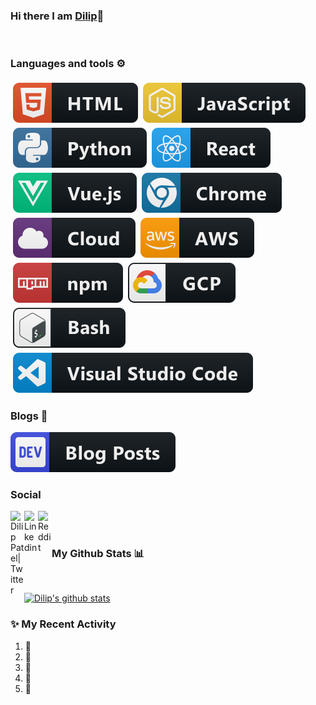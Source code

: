 ### Hi there I am [Dilip](https://www.linkedin.com/in/dilip-patel-php)👋 
<br> 


### Languages and tools ⚙️ 
 <p> 
<img src="https://raw.githubusercontent.com/dilippatel007/dilippatel007/master/svg/dev/languages/html.svg" alt="html" style="vertical-align:top; margin:4px"><img src="https://raw.githubusercontent.com/dilippatel007/dilippatel007/master/svg/dev/languages/js.svg" alt="js" style="vertical-align:top; margin:4px"><img src="https://raw.githubusercontent.com/dilippatel007/dilippatel007/master/svg/dev/languages/python.svg" alt="python" style="vertical-align:top; margin:4px"><img src="https://raw.githubusercontent.com/dilippatel007/dilippatel007/master/svg/dev/frameworks/react.svg" alt="react" style="vertical-align:top; margin:4px"><img src="https://raw.githubusercontent.com/dilippatel007/dilippatel007/master/svg/dev/frameworks/vue.svg" alt="vue" style="vertical-align:top; margin:4px"><img src="https://raw.githubusercontent.com/dilippatel007/dilippatel007/master/svg/dev/misc/chrome.svg" alt="chrome" style="vertical-align:top; margin:4px"><img src="https://raw.githubusercontent.com/dilippatel007/dilippatel007/master/svg/dev/misc/cloud.svg" alt="cloud" style="vertical-align:top; margin:4px"><img src="https://raw.githubusercontent.com/dilippatel007/dilippatel007/master/svg/dev/services/aws.svg" alt="aws" style="vertical-align:top; margin:4px"><img src="https://raw.githubusercontent.com/dilippatel007/dilippatel007/master/svg/dev/services/npm.svg" alt="npm" style="vertical-align:top; margin:4px"><img src="https://raw.githubusercontent.com/dilippatel007/dilippatel007/master/svg/dev/services/gcp.svg" alt="gcp" style="vertical-align:top; margin:4px"><img src="https://raw.githubusercontent.com/dilippatel007/dilippatel007/master/svg/dev/tools/bash.svg" alt="bash" style="vertical-align:top; margin:4px"><img src="https://raw.githubusercontent.com/dilippatel007/dilippatel007/master/svg/dev/tools/visualstudio_code.svg" alt="vscode" style="vertical-align:top; margin:4px">
</p> 


### Blogs 🌱 

<a href="https://dev.to/dilippatel">
 <img src="blogs/devto.svg"> 
</a> 


### Social 
<a href="https://twitter.com/Dilip_S_Patel?s=09"> 
 <img align="left" alt="Dilip Patel| Twitter" width="22px" src="https://cdn.jsdelivr.net/npm/simple-icons@v3/icons/twitter.svg"> 
</a> 
<a href="https://www.linkedin.com/in/dilip-patel-php"> 
 <img align="left" alt="Linkedin" width="22px" src="https://cdn.jsdelivr.net/npm/simple-icons@v3/icons/linkedin.svg"> 
</a> 
<a href="https://www.reddit.com/user/DilipPatel007"> 
 <img align="left" alt=" Reddit" width="22px" src="https://cdn.jsdelivr.net/npm/simple-icons@v3/icons/reddit.svg"> 
</a> 
<br> 

<br> 


### My Github Stats 📊 

<br> 
  
[![Dilip's github stats](https://github-readme-stats.vercel.app/api?username=DilipPatel007&show_icons=true&title_color=fff&icon_color=79ff97&text_color=9f9f9f&bg_color=151515)](https://github.com/anuraghazra/github-readme-stats) 
  <!--
For future use
<a href="https://www.instagram.com/hemant.gz/">
  <img align="left" alt="Instagram" width="22px" src="https://cdn.jsdelivr.net/npm/simple-icons@v3/icons/instagram.svg" />
</a>
<a href="https://leetcode.com//">
  <img align="left" alt="Leetcode" width="22px" src="https://cdn.jsdelivr.net/npm/simple-icons@v3/icons/leetcode.svg" />
</a>
--> 



### ✨ My Recent Activity 
<!--START_SECTION:activity--> 
1. 🎉 
2. 💪 
3. 🎉 
4. 💪 
5. 🎉 
<!--END_SECTION:activity--> 




<br> 
<br> 
  
<!--
**DilipPatel007/dilippatel007** is a ✨ _special_ ✨ repository because its `README.md` (this file) appears on your GitHub profile.

Here are some ideas to get you started:

- 🔭 I’m currently working on ...
- 🌱 I’m currently learning ...
- 👯 I’m looking to collaborate on ...
- 🤔 I’m looking for help with ...
- 💬 Ask me about ...
- 📫 How to reach me: ...
- 😄 Pronouns: ...
- ⚡ Fun fact: ...
-->
 

